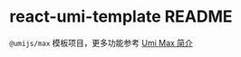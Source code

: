 # react-umi-template README

`@umijs/max` 模板项目，更多功能参考 [Umi Max 简介](https://umijs.org/docs/max/introduce)
